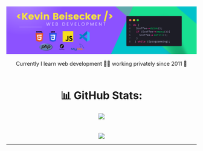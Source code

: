 ###

![header](assets/img/banner.png)

 <div align="center">
Currently I learn web development 👨‍💻  working privately since 2011 🚀</div>

<div align="center">
<br/>

# 📊 GitHub Stats:

![](https://github-readme-stats.vercel.app/api/top-langs/?username=Mukkez&theme=radical&hide_border=false&include_all_commits=false&count_private=false&layout=compact)</div>

<br/>
</div>

 <div align="center">
 
<img src="https://komarev.com/ghpvc/?username=Mukkez&&style=flat-square" align="center" />

<br />

</div>

---
